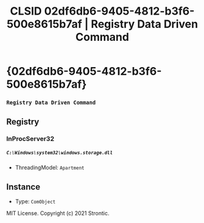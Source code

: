 ﻿---
title: "CLSID 02df6db6-9405-4812-b3f6-500e8615b7af | Registry Data Driven Command"
excerpt: What is COM-Object CLSID 02df6db6-9405-4812-b3f6-500e8615b7af?
---

# {02df6db6-9405-4812-b3f6-500e8615b7af}

### `Registry Data Driven Command`

## Registry


### InProcServer32

##### `C:\Windows\system32\windows.storage.dll`
* ThreadingModel: `Apartment`

## Instance

* Type: `ComObject`

MIT License. Copyright (c) 2021 Strontic.


